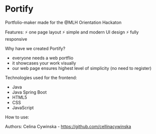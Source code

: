 # Portify
Portfolio-maker made for the @MLH Orientation Hackaton

Features:
⚡️ one page layout
⚡️ simple and modern UI design
⚡️ fully responsive 

Why have we created Portify?
- everyone needs a web portflio
- it showcases your work visually
- our web page ensures highest level of simplicity (no need to register)

Technologies used for the frontend:
- Java
- Java Spring Boot
- HTML5
- CSS
- JavaScript

How to use:




Authors: 
Celina Cywinska - https://github.com/cellinacywinska
